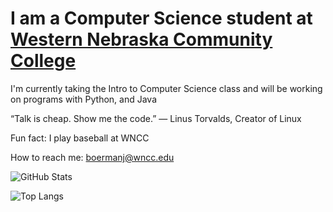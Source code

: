 # I am a Computer Science student at [Western Nebraska Community College](www.wncc.edu)
I'm currently taking the Intro to Computer Science class and will be working on programs with Python, and Java

“Talk is cheap. Show me the code.” — Linus Torvalds, Creator of Linux

Fun fact: I play baseball at WNCC

How to reach me: [boermanj@wncc.edu](boermanj@wncc.edu)

![GitHub Stats](https://github-readme-stats.vercel.app/api?username=jeanzii&show_icons=true&theme=radical)

![Top Langs](https://github-readme-stats.vercel.app/api/top-langs/?username=jeanzii&layout=compact)

